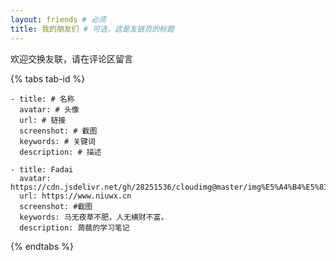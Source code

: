```yaml
---
layout: friends # 必须
title: 我的朋友们 # 可选，这是友链页的标题
---
```


欢迎交换友联，请在评论区留言

<!-- more -->

{% tabs tab-id %}

<!-- tab 提交格式 -->

```
- title: # 名称
  avatar: # 头像
  url: # 链接
  screenshot: # 截图
  keywords: # 关键词
  description: # 描述
```

<!-- endtab -->


<!-- tab 本站信息 -->

```
- title: Fadai
  avatar: https://cdn.jsdelivr.net/gh/28251536/cloudimg@master/img%E5%A4%B4%E5%83%8F.png
  url: https://www.niuwx.cn
  screenshot: #截图
  keywords: 马无夜草不肥，人无横财不富。
  description: 蒟蒻的学习笔记
```

<!-- endtab -->


{% endtabs %}
